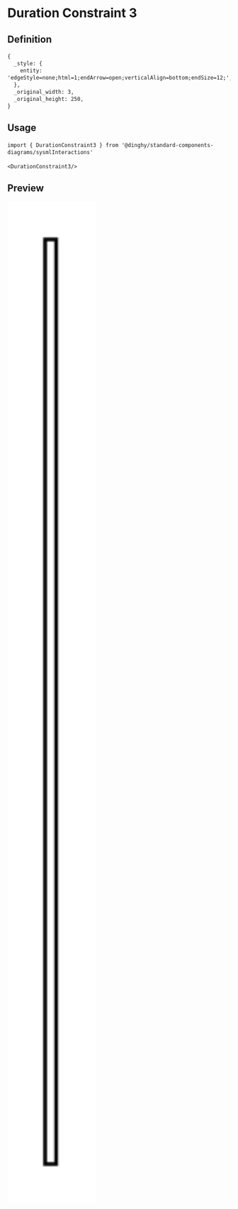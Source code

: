 # Duration Constraint 3

## Definition

```
{
  _style: { 
    entity: 'edgeStyle=none;html=1;endArrow=open;verticalAlign=bottom;endSize=12;',
  },
  _original_width: 3,
  _original_height: 250,
}
```

## Usage

```
import { DurationConstraint3 } from '@dinghy/standard-components-diagrams/sysmlInteractions'

<DurationConstraint3/>
```

## Preview

<img src="./duration-constraint-3.png" width="200"/>
